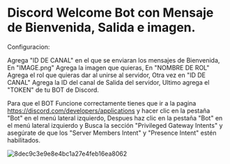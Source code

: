 # Discord Welcome Bot con Mensaje de Bienvenida, Salida e imagen.

Configuracion:

Agrega "ID DE CANAL" en el que se enviaran los mensajes de Bienvenida, En "IMAGE.png" Agrega la imagen que quieras, En "NOMBRE DE ROL" Agrega el rol que quieras dar al unirse al servidor, Otra vez en "ID DE CANAL" Agrega la ID del canal de Salida del servidor, Ultimo agrega el "TOKEN" de tu BOT de Discord.


Para que el BOT Funcione correctamente tienes que ir a la pagina https://discord.com/developers/applications y hacer clic en la pestaña "Bot" en el menú lateral izquierdo, Despues haz clic en la pestaña "Bot" en el menú lateral izquierdo y Busca la sección "Privileged Gateway Intents" y asegúrate de que los "Server Members Intent" y "Presence Intent" estén habilitados.

![8dec9c3e9e8e4bc1a27e4feb16ea8062](https://user-images.githubusercontent.com/71217920/231635731-e355a6e8-472d-4848-ab6d-354c8b421646.png)
